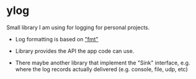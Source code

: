 # ylog
Small library I am using for logging for personal projects.

* Log formatting is based on ["fmt"](https://github.com/fmtlib/fmt)

* Library provides the API the app code can use. 

* There maybe another library that implement the "Sink" interface, e.g. where the log records actually delivered (e.g. console, file, udp, etc)

  

  
